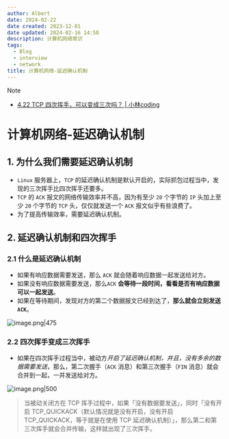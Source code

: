 ```yaml
---
author: Albert
date: 2024-02-22
date created: 2023-12-01
date updated: 2024-02-16 14:58
description: 计算机网络常识
tags:
  - Blog
  - interview
  - network
title: 计算机网络-延迟确认机制
---
```


> [!note]
>
> - [4.22 TCP 四次挥手，可以变成三次吗？ | 小林coding](https://xiaolincoding.com/network/3_tcp/tcp_three_fin.html#%E4%BB%80%E4%B9%88%E6%83%85%E5%86%B5%E4%BC%9A%E5%87%BA%E7%8E%B0%E4%B8%89%E6%AC%A1%E6%8C%A5%E6%89%8B)

# 计算机网络-延迟确认机制

## 1. 为什么我们需要延迟确认机制

- `Linux` 服务器上，`TCP` 的延迟确认机制是默认开启的，实际抓包过程当中，发现的三次挥手比四次挥手还要多。
- `TCP` 的 `ACK` 报文的网络传输效率并不高，因为有至少 `20` 个字节的 `IP` 头加上至少 `20` 个字节的 `TCP` 头，仅仅就发送一个 `ACK` 报文似乎有些浪费了。
- 为了提高传输效率，需要延迟确认机制。

## 2. 延迟确认机制和四次挥手

### 2.1 什么是延迟确认机制

- 如果有响应数据需要发送，那么 `ACK` 就会随着响应数据一起发送给对方。
- 如果没有响应数据需要发送，那么`ACK` **会等待一段时间，看看是否有响应数据可以一起发送**。
- 如果在等待期间，发现对方的第二个数据报文已经到达了，**那么就会立刻发送 `ACK`**。

![image.png|475](https://img-20221128.oss-cn-shanghai.aliyuncs.com/img-2023-05/20240216145104.png)

### 2.2 四次挥手变成三次挥手

- 如果在四次挥手过程当中，被动方*开启了延迟确认机制，并且，没有多余的数据需要发送*，那么，第二次握手（`ACK` 消息）和第三次握手（`FIN` 消息）就会合并到一起，一并发送给对方。

![image.png|500](https://img-20221128.oss-cn-shanghai.aliyuncs.com/img-2023-05/20240216145417.png)

> 当被动关闭方在 TCP 挥手过程中，如果「没有数据要发送」，同时「没有开启 TCP_QUICKACK（默认情况就是没有开启，没有开启 TCP_QUICKACK，等于就是在使用 TCP 延迟确认机制）」，那么第二和第三次挥手就会合并传输，这样就出现了三次挥手。
